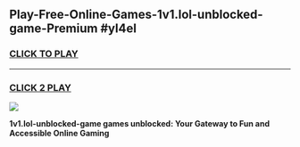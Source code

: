 
## Play-Free-Online-Games-1v1.lol-unblocked-game-Premium #yl4el
<h3>
<a href="https://premium.freeplayer.one?title=1v1.lol-unblocked-game&ref=8M">CLICK TO PLAY</a></h3>
<hr>

<h3>
<a href="https://premium.freeplayer.one?title=1v1.lol-unblocked-game&ref=8M">CLICK 2 PLAY</a>
  
</h3>

<a href="https://premium.freeplayer.one?title=1v1.lol-unblocked-game&ref=8M"><img src="https://clearcache.store/games.png"></a>


**1v1.lol-unblocked-game games unblocked: Your Gateway to Fun and Accessible Online Gaming**
